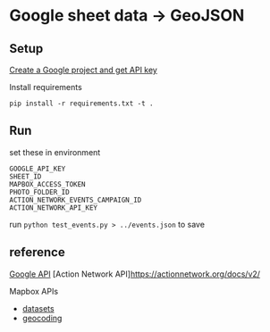 # Google sheet data -> GeoJSON

## Setup

[Create a Google project and get API key](https://console.developers.google.com/project/_/apiui/apis/library)

Install requirements

    pip install -r requirements.txt -t .

## Run

set these in environment

    GOOGLE_API_KEY
    SHEET_ID
    MAPBOX_ACCESS_TOKEN
    PHOTO_FOLDER_ID
    ACTION_NETWORK_EVENTS_CAMPAIGN_ID
    ACTION_NETWORK_API_KEY

run `python test_events.py > ../events.json` to save

## reference

[Google API](https://developers.google.com/sheets/api/quickstart/python)
[Action Network API]https://actionnetwork.org/docs/v2/

Mapbox APIs
  - [datasets](https://github.com/mapbox/mapbox-sdk-py/blob/master/docs/datasets.md#datasets)
  - [geocoding](https://github.com/mapbox/mapbox-sdk-py/blob/master/docs/geocoding.md#geocoding)
